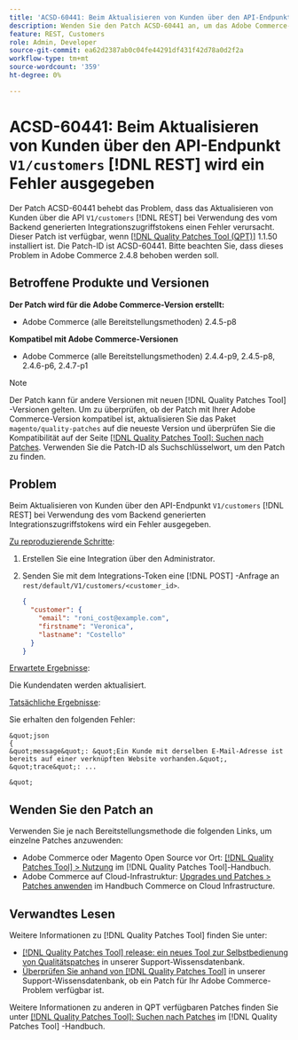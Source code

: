```yaml
---
title: 'ACSD-60441: Beim Aktualisieren von Kunden über den API-Endpunkt V1/customer [!DNL REST] wird ein Fehler ausgegeben.'
description: Wenden Sie den Patch ACSD-60441 an, um das Adobe Commerce-Problem zu beheben, bei dem bei der Aktualisierung von Kunden über die API V1/customer [!DNL REST] API bei der Verwendung des vom Backend generierten Integrationszugriffs-Tokens ein Fehler ausgegeben wird.
feature: REST, Customers
role: Admin, Developer
source-git-commit: ea62d2387ab0c04fe44291df431f42d78a0d2f2a
workflow-type: tm+mt
source-wordcount: '359'
ht-degree: 0%

---
```



# ACSD-60441: Beim Aktualisieren von Kunden über den API-Endpunkt `V1/customers` [!DNL REST] wird ein Fehler ausgegeben

Der Patch ACSD-60441 behebt das Problem, dass das Aktualisieren von Kunden über die API `V1/customers` [!DNL REST] bei Verwendung des vom Backend generierten Integrationszugriffstokens einen Fehler verursacht. Dieser Patch ist verfügbar, wenn [[!DNL Quality Patches Tool (QPT)]](/help/announcements/adobe-commerce-announcements/magento-quality-patches-released-new-tool-to-self-serve-quality-patches.md) 1.1.50 installiert ist. Die Patch-ID ist ACSD-60441. Bitte beachten Sie, dass dieses Problem in Adobe Commerce 2.4.8 behoben werden soll.

## Betroffene Produkte und Versionen

**Der Patch wird für die Adobe Commerce-Version erstellt:**

* Adobe Commerce (alle Bereitstellungsmethoden) 2.4.5-p8

**Kompatibel mit Adobe Commerce-Versionen**

* Adobe Commerce (alle Bereitstellungsmethoden) 2.4.4-p9, 2.4.5-p8, 2.4.6-p6, 2.4.7-p1

>[!NOTE]
>
>Der Patch kann für andere Versionen mit neuen [!DNL Quality Patches Tool] -Versionen gelten. Um zu überprüfen, ob der Patch mit Ihrer Adobe Commerce-Version kompatibel ist, aktualisieren Sie das Paket `magento/quality-patches` auf die neueste Version und überprüfen Sie die Kompatibilität auf der Seite [[!DNL Quality Patches Tool]: Suchen nach Patches](https://experienceleague.adobe.com/tools/commerce-quality-patches/index.html). Verwenden Sie die Patch-ID als Suchschlüsselwort, um den Patch zu finden.

## Problem

Beim Aktualisieren von Kunden über den API-Endpunkt `V1/customers` [!DNL REST] bei Verwendung des vom Backend generierten Integrationszugriffstokens wird ein Fehler ausgegeben.

<u>Zu reproduzierende Schritte</u>:

1. Erstellen Sie eine Integration über den Administrator.
1. Senden Sie mit dem Integrations-Token eine [!DNL POST] -Anfrage an `rest/default/V1/customers/<customer_id>`.

   ```json
   {
     "customer": {
       "email": "roni_cost@example.com",
       "firstname": "Veronica",
       "lastname": "Costello"
     }
   }
   ```

<u>Erwartete Ergebnisse</u>:

Die Kundendaten werden aktualisiert.

<u>Tatsächliche Ergebnisse</u>:

Sie erhalten den folgenden Fehler:

    &quot;json
    {
    &quot;message&quot;: &quot;Ein Kunde mit derselben E-Mail-Adresse ist bereits auf einer verknüpften Website vorhanden.&quot;,
    &quot;trace&quot;: ...
    
    &quot;

## Wenden Sie den Patch an

Verwenden Sie je nach Bereitstellungsmethode die folgenden Links, um einzelne Patches anzuwenden:

* Adobe Commerce oder Magento Open Source vor Ort: [[!DNL Quality Patches Tool] > Nutzung](https://experienceleague.adobe.com/docs/commerce-operations/tools/quality-patches-tool/usage.html) im [!DNL Quality Patches Tool]-Handbuch.
* Adobe Commerce auf Cloud-Infrastruktur: [Upgrades und Patches > Patches anwenden](https://experienceleague.adobe.com/docs/commerce-cloud-service/user-guide/develop/upgrade/apply-patches.html) im Handbuch Commerce on Cloud Infrastructure.

## Verwandtes Lesen

Weitere Informationen zu [!DNL Quality Patches Tool] finden Sie unter:

* [[!DNL Quality Patches Tool] release: ein neues Tool zur Selbstbedienung von Qualitätspatches](/help/announcements/adobe-commerce-announcements/magento-quality-patches-released-new-tool-to-self-serve-quality-patches.md) in unserer Support-Wissensdatenbank.
* [Überprüfen Sie anhand von  [!DNL Quality Patches Tool]](/help/support-tools/patches-available-in-qpt-tool/check-patch-for-magento-issue-with-magento-quality-patches.md) in unserer Support-Wissensdatenbank, ob ein Patch für Ihr Adobe Commerce-Problem verfügbar ist.

Weitere Informationen zu anderen in QPT verfügbaren Patches finden Sie unter [[!DNL Quality Patches Tool]: Suchen nach Patches](https://experienceleague.adobe.com/tools/commerce-quality-patches/index.html) im [!DNL Quality Patches Tool] -Handbuch.
